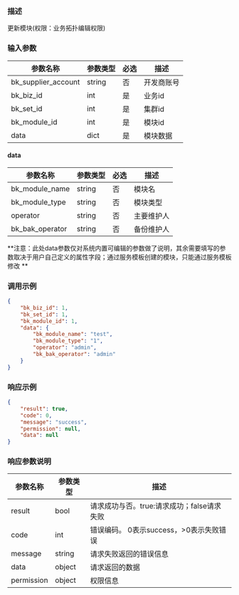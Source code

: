 ### 描述

更新模块(权限：业务拓扑编辑权限)

### 输入参数

| 参数名称                | 参数类型   | 必选 | 描述    |
|---------------------|--------|----|-------|
| bk_supplier_account | string | 否  | 开发商账号 |
| bk_biz_id           | int    | 是  | 业务id  |
| bk_set_id           | int    | 是  | 集群id  |
| bk_module_id        | int    | 是  | 模块id  |
| data                | dict   | 是  | 模块数据  |

#### data

| 参数名称            | 参数类型   | 必选 | 描述    |
|-----------------|--------|----|-------|
| bk_module_name  | string | 否  | 模块名   |
| bk_module_type  | string | 否  | 模块类型  |
| operator        | string | 否  | 主要维护人 |
| bk_bak_operator | string | 否  | 备份维护人 |

**注意：此处data参数仅对系统内置可编辑的参数做了说明，其余需要填写的参数取决于用户自己定义的属性字段；通过服务模板创建的模块，只能通过服务模板修改
**

### 调用示例

```json
{
    "bk_biz_id": 1,
    "bk_set_id": 1,
    "bk_module_id": 1,
    "data": {
        "bk_module_name": "test",
        "bk_module_type": "1",
        "operator": "admin",
        "bk_bak_operator": "admin"
    }
}
```

### 响应示例

```json
{
    "result": true,
    "code": 0,
    "message": "success",
    "permission": null,
    "data": null
}
```

### 响应参数说明

| 参数名称       | 参数类型   | 描述                         |
|------------|--------|----------------------------|
| result     | bool   | 请求成功与否。true:请求成功；false请求失败 |
| code       | int    | 错误编码。 0表示success，>0表示失败错误  |
| message    | string | 请求失败返回的错误信息                |
| data       | object | 请求返回的数据                    |
| permission | object | 权限信息                       |
